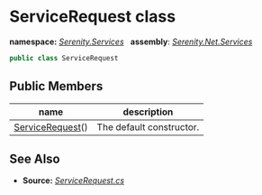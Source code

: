 # ServiceRequest class
**namespace:** *[Serenity.Services](../README.md#serenity.services-namespace)*   **assembly**: *[Serenity.Net.Services](../README.md)*

```csharp
public class ServiceRequest
```

## Public Members

| name | description |
| --- | --- |
| [ServiceRequest](ServiceRequest/ServiceRequest.md)() | The default constructor. |

## See Also

* **Source:** *[ServiceRequest.cs](https://github.com/serenity-is/Serenity/blob/master/src/Serenity.Net.Services/Models/ServiceRequest.cs)*